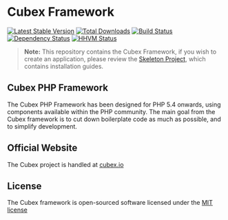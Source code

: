 Cubex Framework
=========
[![Latest Stable Version](https://poser.pugx.org/cubex/framework/version.png)](https://packagist.org/packages/cubex/framework)
[![Total Downloads](https://poser.pugx.org/cubex/framework/d/total.png)](https://packagist.org/packages/cubex/framework)
[![Build Status](https://travis-ci.org/cubex/framework.png)](https://travis-ci.org/cubex/framework)
[![Dependency Status](https://www.versioneye.com/php/cubex:framework/badge.png)](https://www.versioneye.com/php/cubex:framework)
[![HHVM Status](http://hhvm.h4cc.de/badge/cubex/framework.png)](http://hhvm.h4cc.de/package/cubex/framework)

> **Note:** This repository contains the Cubex Framework, if you wish to create an application, please review the [Skeleton Project](https://github.com/cubex/skeleton), which contains installation guides.

## Cubex PHP Framework

The Cubex PHP Framework has been designed for PHP 5.4 onwards, using components available within the PHP community.
The main goal from the Cubex framework is to cut down boilerplate code as much as possible, and to simplify development.

## Official Website

The Cubex project is handled at [cubex.io](http://cubex.io)

## License

The Cubex framework is open-sourced software licensed under the [MIT license](http://opensource.org/licenses/MIT)
